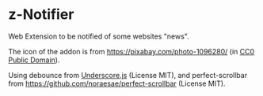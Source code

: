 # z-Notifier
Web Extension to be notified of some websites "news".

The icon of the addon is from https://pixabay.com/photo-1096280/ (in [CC0 Public Domain](https://pixabay.com/fr/service/terms/#usage)). 

Using debounce from [Underscore.js](http://underscorejs.org/) (License MIT), and perfect-scrollbar from https://github.com/noraesae/perfect-scrollbar (License MIT).